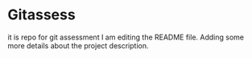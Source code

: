 # Gitassess
it is repo for git assessment
I am editing the README file. Adding some more details about the project description.
